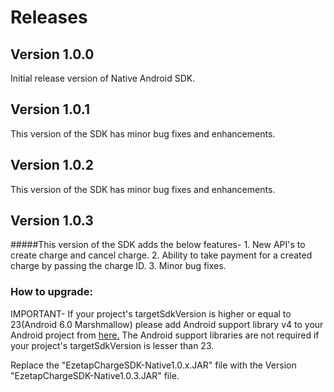 # Releases

## Version 1.0.0

Initial release version of Native Android SDK.

## Version 1.0.1

This version of the SDK has minor bug fixes and enhancements.

## Version 1.0.2

This version of the SDK has minor bug fixes and enhancements.

## Version 1.0.3

#####This version of the SDK adds the below features-
	1. New API's to create charge and cancel charge.
	2. Ability to take payment for a created charge by passing the charge ID.
	3. Minor bug fixes.

### How to upgrade:
IMPORTANT- If your project's targetSdkVersion is higher or equal to 23(Android 6.0 Marshmallow) please add Android support library v4 to your Android project from <a href="http://developer.android.com/tools/support-library/setup.html">here.</a> The Android support libraries are not required if your project's targetSdkVersion is lesser than 23.

Replace the "EzetapChargeSDK-Native1.0.x.JAR" file with the Version "EzetapChargeSDK-Native1.0.3.JAR" file.